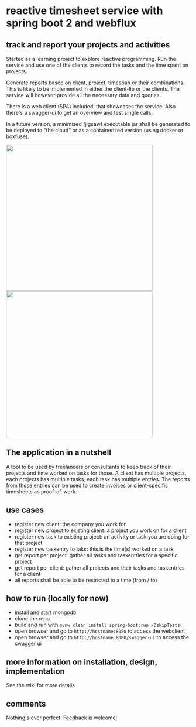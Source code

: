 # reactive timesheet service with spring boot 2 and webflux
##  track and report your projects and activities  

Started as a learning project to explore reactive programming. Run the service and
use one of the clients to record the tasks and the time spent on projects.

Generate reports based on client, project, timespan or their combinations. This is likely to be
implemented in either the client-lib or the clients. The service will however provide all the
necessary data and queries.

There is a web client (SPA) included, that showcases the service. Also there's a swagger-ui to get an overview
and test single calls.

In a future version, a minimized (jigsaw) executable jar shall be generated to be deployed to "the cloud" or as a
containerized version (using docker or boxfuse). 

<img src="https://raw.githubusercontent.com/bitrecycling/reactive-timesheets-service/develop/readme/Screenshot_dashboard.png" width="400" />

<img src="https://raw.githubusercontent.com/bitrecycling/reactive-timesheets-service/develop/readme/Screenshot_track_time.png" width="400" />      

## The application in a nutshell
A tool to be used by freelancers or consultants to keep track of their projects and time worked on tasks for those.
A client has multiple projects, each projects has multiple tasks, each task has multiple entries. The reports from those entries can be used to create invoices or client-specific timesheets as proof-of-work. 

## use cases
- register new client: the company you work for
- register new project to existing client: a project you work on for a client
- register new task to existing project: an activity or task you are doing for that project
- register new taskentry to taks: this is the time(s) worked on a task
- get report per project: gather all tasks and taskentries for a specific project
- get report per client: gather all projects and their tasks and taskentries for a client
- all reports shall be able to be restricted to a time (from / to) 

## how to run (locally for now)
- install and start mongodb
- clone the repo
- build and run with `mvnw clean install spring-boot:run -DskipTests`
- open browser and go to `http://hostname:8080` to access the webclient
- open browser and go to `http://hostname:8080/swagger-ui` to access the swagger ui

## more information on installation, design, implementation
See the wiki for more details

## comments 
Nothing's ever perfect. Feedback is welcome!
